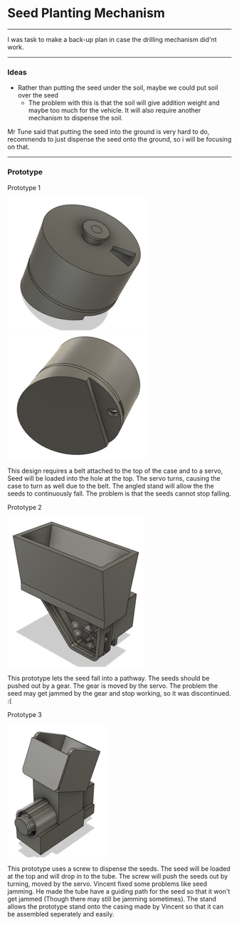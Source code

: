# Seed Planting Mechanism
***
I was task to make a back-up plan in case the drilling mechanism did'nt work.
***
### Ideas
* Rather than putting the seed under the soil, maybe we could put soil over the seed
    * The problem with this is that the soil will give addition weight and maybe too much for the vehicle. It will also require another mechanism to dispense the soil.

Mr Tune said that putting the seed into the ground is very hard to do, recommends to just dispense the seed onto the ground, so i will be focusing on that.
***
### Prototype
Prototype 1

![Seed1](https://raw.githubusercontent.com/hamtamSP/JAV2/master/Jeren/Seed1.png)![Seed1](https://raw.githubusercontent.com/hamtamSP/JAV2/master/Jeren/Seed1.2.png)

This design requires a belt attached to the top of the case and to a servo, Seed will be loaded into the hole at the top. The servo turns, causing the case to turn as well due to the belt. The angled stand will allow the the seeds to continuously fall.
The problem is that the seeds cannot stop falling.

Prototype 2

![Seed2](https://raw.githubusercontent.com/hamtamSP/JAV2/master/Jeren/Seed2.png)

This prototype lets the seed fall into a pathway. The seeds should be pushed out by a gear. The gear is moved by the servo.
The problem the seed may get jammed by the gear and stop working, so it was discontinued. :(

Prototype 3

![Seed3](https://raw.githubusercontent.com/hamtamSP/JAV2/master/Jeren/Seed3.png)

This prototype uses a screw to dispense the seeds. The seed will be loaded at the top and will drop in to the tube. The screw will push the seeds out by turning, moved by the servo. Vincent fixed some problems like seed jamming. He made the tube have a guiding path for the seed so that it won't get jammed (Though there may still be jamming sometimes). The stand allows the prototype stand onto the casing made by Vincent so that it can be assembled seperately and easily.